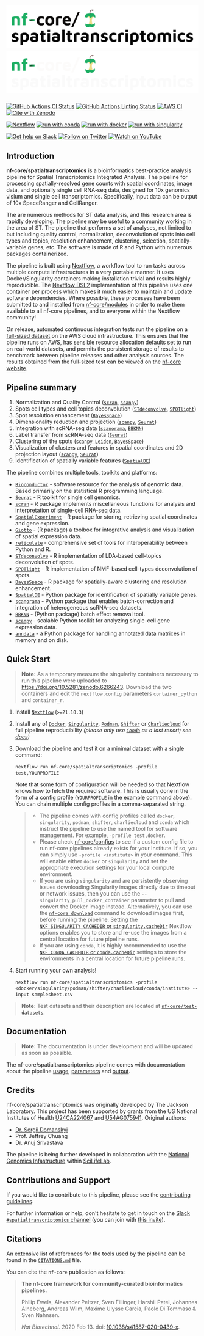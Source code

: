 # ![nf-core/spatialtranscriptomics](docs/images/nf-core-spatialtranscriptomics_logo_light.png#gh-light-mode-only) ![nf-core/spatialtranscriptomics](docs/images/nf-core-spatialtranscriptomics_logo_dark.png#gh-dark-mode-only)

[![GitHub Actions CI Status](https://github.com/nf-core/spatialtranscriptomics/workflows/nf-core%20CI/badge.svg)](https://github.com/nf-core/spatialtranscriptomics/actions?query=workflow%3A%22nf-core+CI%22)
[![GitHub Actions Linting Status](https://github.com/nf-core/spatialtranscriptomics/workflows/nf-core%20linting/badge.svg)](https://github.com/nf-core/spatialtranscriptomics/actions?query=workflow%3A%22nf-core+linting%22)
[![AWS CI](https://img.shields.io/badge/CI%20tests-full%20size-FF9900?labelColor=000000&logo=Amazon%20AWS)](https://nf-co.re/spatialtranscriptomics/results)
[![Cite with Zenodo](http://img.shields.io/badge/DOI-10.5281/zenodo.XXXXXXX-1073c8?labelColor=000000)](https://doi.org/10.5281/zenodo.XXXXXXX)

[![Nextflow](https://img.shields.io/badge/nextflow%20DSL2-%E2%89%A521.10.3-23aa62.svg?labelColor=000000)](https://www.nextflow.io/)
[![run with conda](http://img.shields.io/badge/run%20with-conda-3EB049?labelColor=000000&logo=anaconda)](https://docs.conda.io/en/latest/)
[![run with docker](https://img.shields.io/badge/run%20with-docker-0db7ed?labelColor=000000&logo=docker)](https://www.docker.com/)
[![run with singularity](https://img.shields.io/badge/run%20with-singularity-1d355c.svg?labelColor=000000)](https://sylabs.io/docs/)

[![Get help on Slack](http://img.shields.io/badge/slack-nf--core%20%23spatialtranscriptomics-4A154B?labelColor=000000&logo=slack)](https://nfcore.slack.com/channels/spatialtranscriptomics)
[![Follow on Twitter](http://img.shields.io/badge/twitter-%40nf__core-1DA1F2?labelColor=000000&logo=twitter)](https://twitter.com/nf_core)
[![Watch on YouTube](http://img.shields.io/badge/youtube-nf--core-FF0000?labelColor=000000&logo=youtube)](https://www.youtube.com/c/nf-core)

## Introduction

**nf-core/spatialtranscriptomics** is a bioinformatics best-practice analysis pipeline for Spatial Transcriptomics Integrated Analysis.
The pipeline for processing spatially-resolved gene counts with spatial coordinates, image data, and optionally single cell RNA-seq data, designed for 10x genomics visium and single cell transcriptomics. Specifically, input data can be output of 10x SpaceRanger and CellRanger.

The are numerous methods for ST data analysis, and this research area is rapidly developing. The pipeline may be useful to a community working in the area of ST. The pipeline that performs a set of analyses, not limited to but including quality control, normalization, deconvolution of spots into cell types and topics, resolution enhancement, clustering, selection, spatially-variable genes, etc. The software is made of R and Python with numerous packages containerized.

The pipeline is built using [Nextflow](https://www.nextflow.io), a workflow tool to run tasks across multiple compute infrastructures in a very portable manner. It uses Docker/Singularity containers making installation trivial and results highly reproducible. The [Nextflow DSL2](https://www.nextflow.io/docs/latest/dsl2.html) implementation of this pipeline uses one container per process which makes it much easier to maintain and update software dependencies. Where possible, these processes have been submitted to and installed from [nf-core/modules](https://github.com/nf-core/modules) in order to make them available to all nf-core pipelines, and to everyone within the Nextflow community!

On release, automated continuous integration tests run the pipeline on a [full-sized dataset](https://github.com/nf-core/test-datasets/tree/spatialtranscriptomics) on the AWS cloud infrastructure. This ensures that the pipeline runs on AWS, has sensible resource allocation defaults set to run on real-world datasets, and permits the persistent storage of results to benchmark between pipeline releases and other analysis sources. The results obtained from the full-sized test can be viewed on the [nf-core website](https://nf-co.re/spatialtranscriptomics/results).

## Pipeline summary

1. Normalization and Quality Control ([`scran`](https://doi.org/doi:10.18129/B9.bioc.scran), [`scanpy`](https://github.com/theislab/scanpy))
2. Spots cell types and cell topics deconvolution ([`STdeconvolve`](https://jef.works/STdeconvolve/), [`SPOTlight`](https://github.com/MarcElosua/SPOTlight))
3. Spot resolution enhancement ([`BayesSpace`](https://github.com/edward130603/BayesSpace))
4. Dimensionality reduction and projection ([`scanpy`](https://github.com/theislab/scanpy), [`Seurat`](https://satijalab.org/seurat/))
5. Integration with scRNA-seq data ([`scanorama`](https://github.com/brianhie/scanorama), [`BBKNN`](https://github.com/Teichlab/bbknn))
6. Label transfer from scRNA-seq data ([`Seurat`](https://satijalab.org/seurat/))
7. Clustering of the spots ([`scanpy Leiden`](https://arxiv.org/abs/1810.08473), [`BayesSpace`](https://github.com/edward130603/BayesSpace))
8. Visualization of clusters and features in spatial coordinates and 2D projection layout ([`scanpy`](https://github.com/theislab/scanpy), [`Seurat`](https://satijalab.org/seurat/))
9. Identification of spatially variable features ([`SpatialDE`](https://github.com/Teichlab/SpatialDE))

The pipeline combines multiple tools, toolkits and platforms:

+ [`Bioconductor`](https://www.bioconductor.org/) - software resource for the analysis of genomic data. Based primarily on the statistical R programming language.
+ [`Seurat`](https://satijalab.org/seurat/) - R toolkit for single cell genomics.
+ [`scran`](https://doi.org/doi:10.18129/B9.bioc.scran) - R package implements miscellaneous functions for analysis and interpretation of single-cell RNA-seq data.
+ [`SpatialExperiment`](https://doi.org/doi:10.18129/B9.bioc.SpatialExperiment) - R package for storing, retrieving spatial coordinates and gene expression.
+ [`Giotto`](https://rubd.github.io/Giotto_site/) - (R package) a toolbox for integrative analysis and visualization of spatial expression data.
+ [`reticulate`](https://github.com/rstudio/reticulate/) - comprehensive set of tools for interoperability between Python and R.
+ [`STdeconvolve`](https://jef.works/STdeconvolve/) - R implementation of LDA-based cell-topics deconvolution of spots.
+ [`SPOTlight`](https://github.com/MarcElosua/SPOTlight) - R implementation of NMF-based cell-types deconvolution of spots.
+ [`BayesSpace`](https://github.com/edward130603/BayesSpace) - R package for spatially-aware clustering and resolution enhancement.
+ [`SpatialDE`](https://github.com/Teichlab/SpatialDE) - Python package for identification of spatially variable genes.
+ [`scanorama`](https://github.com/brianhie/scanorama) - Python package that enables batch-correction and integration of heterogeneous scRNA-seq datasets.
+ [`BBKNN`](https://github.com/Teichlab/bbknn) - (Python package) batch effect removal tool.
+ [`scanpy`](https://github.com/theislab/scanpy) - scalable Python toolkit for analyzing single-cell gene expression data.
+ [`anndata`](https://github.com/theislab/anndata) - a Python package for handling annotated data matrices in memory and on disk.

## Quick Start

> **Note:** As a temporary measure the singularity containers necessary to run this pipeline were uploaded to <https://doi.org/10.5281/zenodo.6266243>. Download the two containers and edit the `nextflow.config` parameters `container_python` and `container_r`.

1. Install [`Nextflow`](https://www.nextflow.io/docs/latest/getstarted.html#installation) (`>=21.10.3`)

2. Install any of [`Docker`](https://docs.docker.com/engine/installation/), [`Singularity`](https://www.sylabs.io/guides/3.0/user-guide/), [`Podman`](https://podman.io/), [`Shifter`](https://nersc.gitlab.io/development/shifter/how-to-use/) or [`Charliecloud`](https://hpc.github.io/charliecloud/) for full pipeline reproducibility _(please only use [`Conda`](https://conda.io/miniconda.html) as a last resort; see [docs](https://nf-co.re/usage/configuration#basic-configuration-profiles))_

3. Download the pipeline and test it on a minimal dataset with a single command:

    ```console
    nextflow run nf-core/spatialtranscriptomics -profile test,YOURPROFILE
    ```

    Note that some form of configuration will be needed so that Nextflow knows how to fetch the required software. This is usually done in the form of a config profile (`YOURPROFILE` in the example command above). You can chain multiple config profiles in a comma-separated string.

    > + The pipeline comes with config profiles called `docker`, `singularity`, `podman`, `shifter`, `charliecloud` and `conda` which instruct the pipeline to use the named tool for software management. For example, `-profile test,docker`.
    > + Please check [nf-core/configs](https://github.com/nf-core/configs#documentation) to see if a custom config file to run nf-core pipelines already exists for your Institute. If so, you can simply use `-profile <institute>` in your command. This will enable either `docker` or `singularity` and set the appropriate execution settings for your local compute environment.
    > + If you are using `singularity` and are persistently observing issues downloading Singularity images directly due to timeout or network issues, then you can use the `--singularity_pull_docker_container` parameter to pull and convert the Docker image instead. Alternatively, you can use the [`nf-core download`](https://nf-co.re/tools/#downloading-pipelines-for-offline-use) command to download images first, before running the pipeline. Setting the [`NXF_SINGULARITY_CACHEDIR` or `singularity.cacheDir`](https://www.nextflow.io/docs/latest/singularity.html?#singularity-docker-hub) Nextflow options enables you to store and re-use the images from a central location for future pipeline runs.
    > + If you are using `conda`, it is highly recommended to use the [`NXF_CONDA_CACHEDIR` or `conda.cacheDir`](https://www.nextflow.io/docs/latest/conda.html) settings to store the environments in a central location for future pipeline runs.

4. Start running your own analysis!

    ```console
    nextflow run nf-core/spatialtranscriptomics -profile <docker/singularity/podman/shifter/charliecloud/conda/institute> --input samplesheet.csv
    ```

> **Note:** Test datasets and their description are located at [`nf-core/test-datasets`](https://github.com/nf-core/test-datasets/tree/spatialtranscriptomics).

## Documentation

> **Note:** The documentation is under development and will be updated as soon as possible.

The nf-core/spatialtranscriptomics pipeline comes with documentation about the pipeline [usage](https://nf-co.re/spatialtranscriptomics/usage), [parameters](https://nf-co.re/spatialtranscriptomics/parameters) and [output](https://nf-co.re/spatialtranscriptomics/output).

## Credits

nf-core/spatialtranscriptomics was originally developed by The Jackson Laboratory. This project has been supported by grants from the US National Institutes of Health [U24CA224067](https://reporter.nih.gov/project-details/10261367) and [U54AG075941](https://reporter.nih.gov/project-details/10376627). Original authors:

+ [Dr. Sergii Domanskyi](https://github.com/sdomanskyi)
+ Prof. Jeffrey Chuang
+ Dr. Anuj Srivastava

The pipeline is being further developed in collaboration with the [National Genomics Infastructure](https://ngisweden.scilifelab.se/) within [SciLifeLab](https://scilifelab.se/).

<!-- We thank the following people for their extensive assistance in the development of this pipeline: -->

## Contributions and Support

If you would like to contribute to this pipeline, please see the [contributing guidelines](.github/CONTRIBUTING.md).

For further information or help, don't hesitate to get in touch on the [Slack `#spatialtranscriptomics` channel](https://nfcore.slack.com/channels/spatialtranscriptomics) (you can join with [this invite](https://nf-co.re/join/slack)).

## Citations

<!-- TODO nf-core: Add citation for pipeline after first release. Uncomment lines below and update Zenodo doi and badge at the top of this file. -->
<!-- If you use  nf-core/spatialtranscriptomics for your analysis, please cite it using the following doi: [10.5281/zenodo.XXXXXX](https://doi.org/10.5281/zenodo.XXXXXX) -->

An extensive list of references for the tools used by the pipeline can be found in the [`CITATIONS.md`](CITATIONS.md) file.

You can cite the `nf-core` publication as follows:

> **The nf-core framework for community-curated bioinformatics pipelines.**
>
> Philip Ewels, Alexander Peltzer, Sven Fillinger, Harshil Patel, Johannes Alneberg, Andreas Wilm, Maxime Ulysse Garcia, Paolo Di Tommaso & Sven Nahnsen.
>
> _Nat Biotechnol._ 2020 Feb 13. doi: [10.1038/s41587-020-0439-x](https://dx.doi.org/10.1038/s41587-020-0439-x).
